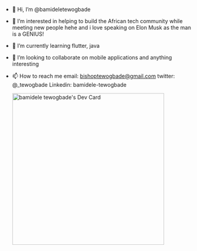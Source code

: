 - 👋 Hi, I’m @bamideletewogbade
- 👀 I’m interested in helping to build the African tech community while meeting new people hehe and i love speaking on Elon Musk as the man is a GENIUS!
- 🌱 I’m currently learning flutter, java
- 💞️ I’m looking to collaborate on mobile applications and anything interesting
- 📫 How to reach me 
     email: bishoptewogbade@gmail.com 
     twitter: @_tewogbade
     Linkedin: bamidele-tewogbade
     
     <a href="https://app.daily.dev/iambishopp"><img src="https://api.daily.dev/devcards/2f542160516a49c3aad3a13b066abcae.png?r=8sa" width="400" alt="bamidele tewogbade's Dev Card"/></a>

<!---
bamideletewogbade/bamideletewogbade is a ✨ special ✨ repository because its `README.md` (this file) appears on your GitHub profile.
You can click the Preview link to take a look at your changes.
--->
